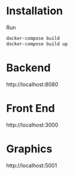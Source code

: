 # Installation

Run
```bash
docker-compose build
docker-compose build up
```

# Backend
http://localhost:8080

# Front End
http://localhost:3000

# Graphics
http://localhost:5001
